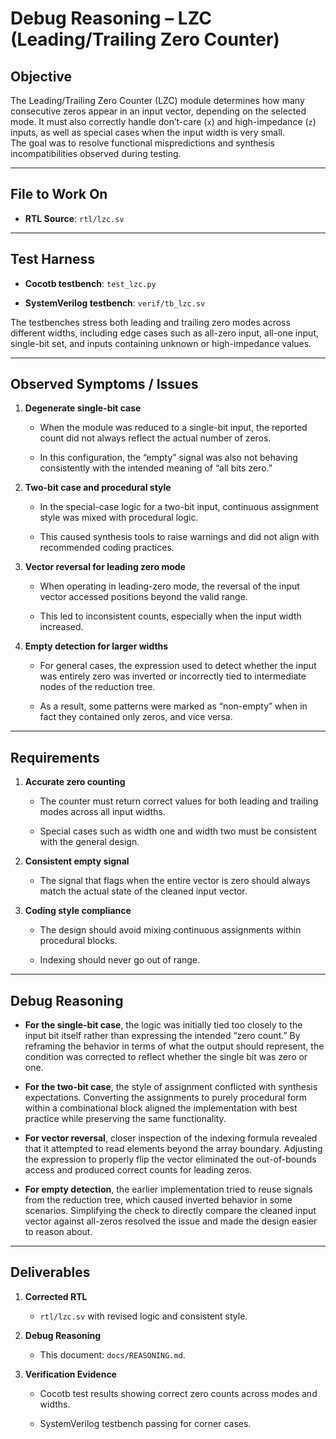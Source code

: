 # Debug Reasoning – LZC (Leading/Trailing Zero Counter)

## Objective

The Leading/Trailing Zero Counter (LZC) module determines how many consecutive zeros appear in an input vector, depending on the selected mode. It must also correctly handle don’t-care (`x`) and high-impedance (`z`) inputs, as well as special cases when the input width is very small.  
The goal was to resolve functional mispredictions and synthesis incompatibilities observed during testing.

* * *

## File to Work On

*   **RTL Source**: `rtl/lzc.sv`
    

* * *

## Test Harness

*   **Cocotb testbench**: `test_lzc.py`
    
*   **SystemVerilog testbench**: `verif/tb_lzc.sv`
    

The testbenches stress both leading and trailing zero modes across different widths, including edge cases such as all-zero input, all-one input, single-bit set, and inputs containing unknown or high-impedance values.

* * *

## Observed Symptoms / Issues

1.  **Degenerate single-bit case**
    
    *   When the module was reduced to a single-bit input, the reported count did not always reflect the actual number of zeros.
        
    *   In this configuration, the “empty” signal was also not behaving consistently with the intended meaning of “all bits zero.”
        
2.  **Two-bit case and procedural style**
    
    *   In the special-case logic for a two-bit input, continuous assignment style was mixed with procedural logic.
        
    *   This caused synthesis tools to raise warnings and did not align with recommended coding practices.
        
3.  **Vector reversal for leading zero mode**
    
    *   When operating in leading-zero mode, the reversal of the input vector accessed positions beyond the valid range.
        
    *   This led to inconsistent counts, especially when the input width increased.
        
4.  **Empty detection for larger widths**
    
    *   For general cases, the expression used to detect whether the input was entirely zero was inverted or incorrectly tied to intermediate nodes of the reduction tree.
        
    *   As a result, some patterns were marked as “non-empty” when in fact they contained only zeros, and vice versa.
        

* * *

## Requirements

1.  **Accurate zero counting**
    
    *   The counter must return correct values for both leading and trailing modes across all input widths.
        
    *   Special cases such as width one and width two must be consistent with the general design.
        
2.  **Consistent empty signal**
    
    *   The signal that flags when the entire vector is zero should always match the actual state of the cleaned input vector.
        
3.  **Coding style compliance**
    
    *   The design should avoid mixing continuous assignments within procedural blocks.
        
    *   Indexing should never go out of range.
        

* * *

## Debug Reasoning

*   **For the single-bit case**, the logic was initially tied too closely to the input bit itself rather than expressing the intended “zero count.” By reframing the behavior in terms of what the output should represent, the condition was corrected to reflect whether the single bit was zero or one.
    
*   **For the two-bit case**, the style of assignment conflicted with synthesis expectations. Converting the assignments to purely procedural form within a combinational block aligned the implementation with best practice while preserving the same functionality.
    
*   **For vector reversal**, closer inspection of the indexing formula revealed that it attempted to read elements beyond the array boundary. Adjusting the expression to properly flip the vector eliminated the out-of-bounds access and produced correct counts for leading zeros.
    
*   **For empty detection**, the earlier implementation tried to reuse signals from the reduction tree, which caused inverted behavior in some scenarios. Simplifying the check to directly compare the cleaned input vector against all-zeros resolved the issue and made the design easier to reason about.
    

* * *

## Deliverables

1.  **Corrected RTL**
    
    *   `rtl/lzc.sv` with revised logic and consistent style.
        
2.  **Debug Reasoning**
    
    *   This document: `docs/REASONING.md`.
        
3.  **Verification Evidence**
    
    *   Cocotb test results showing correct zero counts across modes and widths.
        
    *   SystemVerilog testbench passing for corner cases.